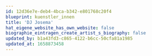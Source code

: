 ```yaml
---
id: 12d36e7e-deb4-4bca-b342-e801768c20f4
blueprint: kuenstler_innen
title: 'DJ Josema'
hat_eigene_website_has_own_website: false
biographie_eintragen_create_artist_s_biography: false
updated_by: b1a43fd3-c865-4122-b6cc-50cfa81a1985
updated_at: 1658873458
---
```

